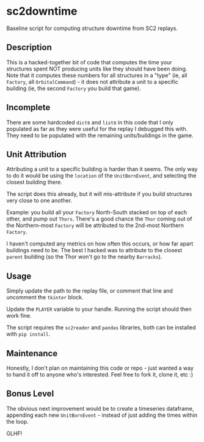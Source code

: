# sc2downtime
Baseline script for computing structure downtime from SC2 replays.

## Description

This is a hacked-together bit of code that computes the time your structures spent NOT producing units like they should have been doing. Note that it computes these numbers for all structures in a "type" (ie, all `Factory`, all `OrbitalCommand`) - it does not attribute a unit to a specific building (ie, the second `Factory` you build that game).

## Incomplete

There are some hardcoded `dict`s and `list`s in this code that I only populated as far as they were useful for the replay I debugged this with. They need to be populated with the remaining units/buildings in the game.

## Unit Attribution

Attributing a unit to a specific building is harder than it seems. The only way to do it would be using the `location` of the `UnitBornEvent`, and selecting the closest building there.

The script does this already, but it will mis-attribute if you build structures very close to one another.

Example: you build all your `Factory` North-South stacked on top of each other, and pump out `Thors`. There's a good chance the `Thor` coming out of the Northern-most `Factory` will be attributed to the 2nd-most Northern `Factory`.

I haven't computed any metrics on how often this occurs, or how far apart buildings need to be. The best I hacked was to attribute to the closest `parent` building (so the Thor won't go to the nearby `Barracks`).

## Usage

Simply update the path to the replay file, or comment that line and uncomment the `tkinter` block.

Update the `PLAYER` variable to your handle. Running the script should then work fine.

The script requires the `sc2reader` and `pandas` libraries, both can be installed with `pip install`.

## Maintenance

Honestly, I don't plan on maintaining this code or repo - just wanted a way to hand it off to anyone who's interested. Feel free to fork it, clone it, etc :)

## Bonus Level

The obvious next improvement would be to create a timeseries dataframe, appending each new `UnitBornEvent` - instead of just adding the times within the loop.

GLHF!

